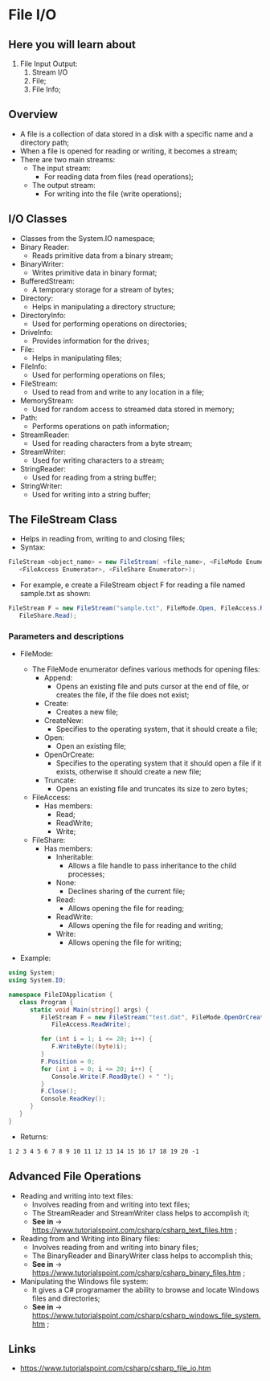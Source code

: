 # File I/O

## Here you will learn about

1. File Input Output:
   1. Stream I/O
   2. File;
   3. File Info;

## Overview

- A file is a collection of data stored in a disk with a specific name and a directory path;
- When a file is opened for reading or writing, it becomes a stream;
- There are two main streams:
  - The input stream:
    - For reading data from files (read operations);
  - The output stream:
    - For writing into the file (write operations);

## I/O Classes

- Classes from the System.IO namespace;
- Binary Reader:
  - Reads primitive data from a binary stream;
- BinaryWriter:
  - Writes primitive data in binary format;
- BufferedStream:
  - A temporary storage for a stream of bytes;
- Directory:
  - Helps in manipulating a directory structure;
- DirectoryInfo:
  - Used for performing operations on directories;
- DriveInfo:
  - Provides information for the drives;
- File:
  - Helps in manipulating files;
- FileInfo:
  - Used for performing operations on files;
- FileStream:
  - Used to read from and write to any location in a file;
- MemoryStream:
  - Used for random access to streamed data stored in memory;
- Path:
  - Performs operations on path information;
- StreamReader:
  - Used for reading characters from a byte stream;
- StreamWriter:
  - Used for writing characters to a stream;
- StringReader:
  - Used for reading from a string buffer;
- StringWriter:
  - Used for writing into a string buffer;

## The FileStream Class

- Helps in reading from, writing to and closing files;
- Syntax:

```c#
FileStream <object_name> = new FileStream( <file_name>, <FileMode Enumerator>,
   <FileAccess Enumerator>, <FileShare Enumerator>);
```

- For example, e create a FileStream object F for reading a file named sample.txt as shown:

```c#
FileStream F = new FileStream("sample.txt", FileMode.Open, FileAccess.Read,
   FileShare.Read);
```

### Parameters and descriptions

- FileMode:

  - The FileMode enumerator defines various methods for opening files:
    - Append:
      - Opens an existing file and puts cursor at the end of file, or creates the file, if the file does not exist;
    - Create:
      - Creates a new file;
    - CreateNew:
      - Specifies to the operating system, that it should create a file;
    - Open:
      - Open an existing file;
    - OpenOrCreate:
      - Specifies to the operating system that it should open a file if it exists, otherwise it should create a new file;
    - Truncate:
      - Opens an existing file and truncates its size to zero bytes;
  - FileAccess:
    - Has members:
      - Read;
      - ReadWrite;
      - Write;
  - FileShare:
    - Has members:
      - Inheritable:
        - Allows a file handle to pass inheritance to the child processes;
      - None:
        - Declines sharing of the current file;
      - Read:
        - Allows opening the file for reading;
      - ReadWrite:
        - Allows opening the file for reading and writing;
      - Write:
        - Allows opening the file for writing;

- Example:

```c#
using System;
using System.IO;

namespace FileIOApplication {
   class Program {
      static void Main(string[] args) {
         FileStream F = new FileStream("test.dat", FileMode.OpenOrCreate,
            FileAccess.ReadWrite);

         for (int i = 1; i <= 20; i++) {
            F.WriteByte((byte)i);
         }
         F.Position = 0;
         for (int i = 0; i <= 20; i++) {
            Console.Write(F.ReadByte() + " ");
         }
         F.Close();
         Console.ReadKey();
      }
   }
}
```

- Returns:

```markdown
1 2 3 4 5 6 7 8 9 10 11 12 13 14 15 16 17 18 19 20 -1
```

## Advanced File Operations

- Reading and writing into text files:
  - Involves reading from and writing into text files;
  - The StreamReader and StreamWriter class helps to accomplish it;
  - **See in** -> <https://www.tutorialspoint.com/csharp/csharp_text_files.htm> ;
- Reading from and Writing into Binary files:
  - Involves reading from and writing into binary files;
  - The BinaryReader and BinaryWriter class helps to accomplish this;
  - **See in** -> <https://www.tutorialspoint.com/csharp/csharp_binary_files.htm> ;
- Manipulating the Windows file system:
  - It gives a C# programamer the ability to browse and locate Windows files and directories;
  - **See in** -> <https://www.tutorialspoint.com/csharp/csharp_windows_file_system.htm> ;

## Links

- <https://www.tutorialspoint.com/csharp/csharp_file_io.htm>
